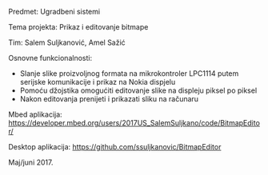 Predmet: Ugradbeni sistemi

Tema projekta: Prikaz i editovanje bitmape

Tim: Salem Suljkanović, Amel Sažić

Osnovne funkcionalnosti:
- Slanje slike proizvoljnog formata na mikrokontroler LPC1114 putem serijske komunikacije i prikaz na Nokia dispjelu
- Pomoću džojstika omogućiti editovanje slike na displeju piksel po piksel
- Nakon editovanja prenijeti i prikazati sliku na računaru

Mbed aplikacija: https://developer.mbed.org/users/2017US_SalemSuljkano/code/BitmapEditor/

Desktop aplikacija: https://github.com/ssuljkanovic/BitmapEditor


Maj/juni 2017.
